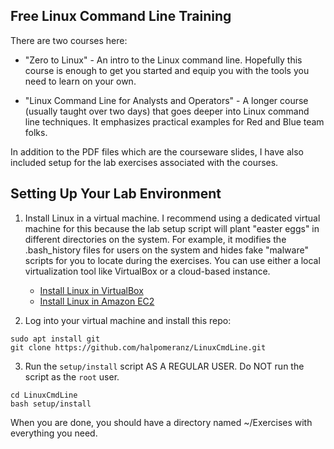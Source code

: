 ## Free Linux Command Line Training

There are two courses here:

* "Zero to Linux" - An intro to the Linux command line. Hopefully this course is enough to get you started and equip you with the tools you need to learn on your own.

* "Linux Command Line for Analysts and Operators" - A longer course (usually taught over two days) that goes deeper into Linux command line techniques. It emphasizes practical examples for Red and Blue team folks.

In addition to the PDF files which are the courseware slides, I have also included setup for the lab exercises associated with the courses.

## Setting Up Your Lab Environment

1. Install Linux in a virtual machine. I recommend using a dedicated virtual machine for this because the lab setup script will plant "easter eggs" in different directories on the system. For example, it modifies the .bash_history files for users on the system and hides fake "malware" scripts for you to locate during the exercises. You can use either a local virtualization tool like VirtualBox or a cloud-based instance.

   * [Install Linux in VirtualBox](https://itsfoss.com/install-linux-in-virtualbox/)
   * [Install Linux in Amazon EC2](https://linux.how2shout.com/how-to-create-a-ubuntu-linux-aws-ec2-instance-on-amazon-cloud/)

2. Log into your virtual machine and install this repo:

```
sudo apt install git
git clone https://github.com/halpomeranz/LinuxCmdLine.git
```

3. Run the `setup/install` script AS A REGULAR USER. Do NOT run the script as the `root` user.

```
cd LinuxCmdLine
bash setup/install
```

When you are done, you should have a directory named ~/Exercises with everything you need.
